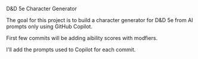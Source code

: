 D&D 5e Character Generator

The goal for this project is to build a character generator for D&D 5e from AI prompts only using GitHub Copilot.

First few commits will be adding aibility scores with modfiers.

I'll add the prompts used to Copilot for each commit.
